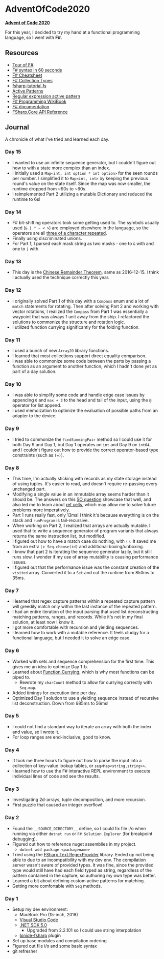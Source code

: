 # AdventOfCode2020

**[Advent of Code 2020](https://adventofcode.com/2020)**

For this year, I decided to try my hand at a functional programming language, so I went with **F#**.

## Resources

- [Tour of F#](https://docs.microsoft.com/en-us/dotnet/fsharp/tour)
- [F# syntax in 60 seconds](https://fsharpforfunandprofit.com/posts/fsharp-in-60-seconds/)
- [F# Cheatsheet](http://dungpa.github.io/fsharp-cheatsheet/)
- [F# Collection Types](https://docs.microsoft.com/en-us/dotnet/fsharp/language-reference/fsharp-collection-types)
- [fsharp-tutorial.fs](https://gist.github.com/odytrice/667bc1d8d7c872fe8c5b1baa58898c32)
- [Active Patterns](https://fsharpforfunandprofit.com/posts/convenience-active-patterns/)
- [Regular expression active pattern](http://www.fssnip.net/29)
- [F# Programming WikiBook](https://en.wikibooks.org/wiki/F_Sharp_Programming)
- [F# documentation](https://docs.microsoft.com/en-us/dotnet/fsharp/)
- [FSharp.Core API Reference](https://fsharp.github.io/fsharp-core-docs/reference/)

## Journal

A chronicle of what I've tried and learned each day.

### Day 15

- I wanted to use an infinite sequence generator, but I couldn't figure out how to with a state more complex than an index.
- I initially used a `Map<int, int option * int option>` for the seen rounds per number. I simplified it to `Map<int, int>` by keeping the previous round's value on the state itself. Since the map was now smaller, the runtime dropped from ~90s to ~60s.
- I reimplemented Part 2 utilizing a mutable Dictionary and reduced the runtime to 6s!

### Day 14

- F# bit-shifting operators took some getting used to. The symbols usually used (`& | ^ ~ < >`) are employed elsewhere in the language, so the operators are all [three of a character repeated](https://docs.microsoft.com/en-us/dotnet/fsharp/language-reference/symbol-and-operator-reference/bitwise-operators).
- Finally using discriminated unions.
- For Part 1, I parsed each mask string as two masks - one to `&` with and one to `|` with.

### Day 13

- This day is the [Chinese Remainder Theorem](https://www.youtube.com/watch?v=zIFehsBHB8o), same as 2016-12-15. I think I actually used the technique correctly this year.

### Day 12

- I originally solved Part 1 of this day with a `Compass` enum and a lot of `match` statements for rotating. Then after solving Part 2 and working with vector rotations, I realized the `Compass` from Part 1 was essentially a waypoint that was always 1 unit away from the ship. I refactored the solutions to commonize the structure and rotation logic.
- I utilized function currying significantly for the folding function.

### Day 11

- I used a bunch of new `Array2D` library functions.
- I learned that most collections support direct equality comparison.
- I was able to commonize some code between the parts by passing a function as an argument to another function, which I hadn't done yet as part of a day solution.

### Day 10

- I was able to simplify some code and handle edge case issues by appending `0` and `max + 3` to the head and tail of the input, using the `@` operator for list append.
- I used memoization to optimize the evaluation of possible paths from an adapter to the device.

### Day 9

- I tried to commonize the `findSummingPair` method so I could use it for both Day 9 and Day 1, but Day 1 operates on `int` and Day 9 on `int64`, and I couldn't figure out how to provide the correct operator-based type constraints (such as `(=)`).

### Day 8

- This time, I'm actually sticking with records as my state storage instead of using tuples. It's easier to read, and doesn't require re-passing every unchanged part.
- Modifying a single value in an immutable array seems harder than it should be. The answers on this [SO question](https://stackoverflow.com/questions/29966294/how-to-edit-an-item-in-a-mutable-list-in-f-and-allow-the-other-items-in-the-lis) showcase that well, and also led me to learn about [ref cells](https://stackoverflow.com/questions/3221200/f-let-mutable-vs-ref), which may allow me to solve future problems more imperatively.
- Part 1 runs really fast, only 13ms! I think it's because everything is on the stack and `runProgram` is tail-recursive.
- When working on Part 2, I realized that arrays are actually mutable. I used that to write a sequence generator of program variants that always returns the same instruction list, but modified.
- I figured out how to have a match case do nothing, with `()`. It saved me from an extra `|> Seq.choose(id)` and additional boxing/unboxing.
- I know that part 2 is iterating the sequence generator lazily, but it still runs slow. I wonder if my use of array mutability is causing performance issues.
- I figured out that the performance issue was the constant creation of the `visited` array. Converted it to a `Set` and cut the runtime from 850ms to 35ms.

### Day 7

- I learned that regex capture patterns within a repeated capture pattern will greedily match only within the last instance of the repeated pattern.
- I had an entire iteration of the input parsing that used list deconstructing matching patterns, ranges, and records. While it's not in my final solution, at least now I know it.
- I got more comfortable with recursion and yielding sequences.
- I learned how to work with a mutable reference. It feels cludgy for a functional language, but I needed it to solve an edge case.

### Day 6

- Worked with sets and sequence comprehension for the first time. This gives me an idea to optimize Day 1-b.
- Learned about [Function Currying](https://fsharpforfunandprofit.com/posts/currying/), which is why most functions can be piped to.
  - Rewrote my `charCount` method to allow for currying correctly with `Seq.map`.
- Added timings for execution time per day.
- Optimized Day 1 solution to use a yielding sequence instead of recursive list deconstruction. Down from 685ms to 56ms!

### Day 5

- I could not find a standard way to iterate an array with both the index and value, so I wrote it.
- For loop ranges are end-inclusive, good to know.

### Day 4

- It took me three hours to figure out how to parse the input into a collection of key-value lookup tables, or `seq<Map<string,string>>`.
- I learned how to use the F# interactive REPL environment to execute individual lines of code and see the results.

### Day 3

- Investigating 2d-arrays, tuple decomposition, and more recursion.
- First puzzle that caused an integer overflow!

### Day 2

- Found the `__SOURCE_DIRECTORY__` define, so I could fix file i/o when running via either `dotnet run` or `F# Solution Explorer` (for breakpoint debugging).
- Figured out how to reference nuget assemblies in my project.
  - `dotnet add package <packagename>`
- Tried using the [FSharp.Text.RegexProvider](http://fsprojects.github.io/FSharp.Text.RegexProvider/) library. Ended up not being able to due to an incompatibility with my dev env. The compilation server wasn't aware of provided types. It was fine, since the provided type would still have had each field typed as string, regardless of the pattern contained in the capture, so authoring my own type was better.
- Learned a bit about defining custom active patterns for matching.
- Getting more comfortable with `Seq` methods.

### Day 1

- Setup my dev environment:
  - MacBook Pro (15-inch, 2018)
  - [Visual Studio Code](https://code.visualstudio.com/)
  - [.NET SDK 5.0](https://dotnet.microsoft.com/download)
    - Upgraded from 2.2.101 so I could use string interpolation
  - [Ionide-fsharp](https://marketplace.visualstudio.com/items?itemName=Ionide.Ionide-fsharp) plugin
- Set up base modules and compilation ordering
- Figured out file i/o and some basic syntax
- git refresher